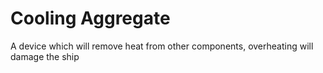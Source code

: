  # Cooling Aggregate

 A device which will remove heat from other components, overheating will damage the ship